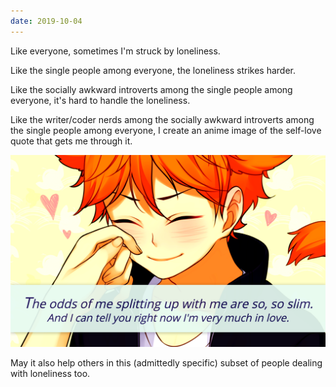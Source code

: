 ```yaml
---
date: 2019-10-04
---
```


Like everyone, sometimes I'm struck by loneliness.

Like the single people among everyone, the loneliness strikes harder.

Like the socially awkward introverts among the single people among everyone, it's hard to handle the loneliness.

Like the writer/coder nerds among the socially awkward introverts among the single people among everyone, I create an anime image of the self-love quote that gets me through it.

![A quote image saying "The odds of me splitting up with me are so, so slim. And I can tell you right now I'm very much in love."](/assets/images/notes/divorce-love-self.png)

May it also help others in this (admittedly specific) subset of people dealing with loneliness too.
